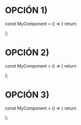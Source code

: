 # OPCIÓN 1)

const MyComponent = () => {
  return <div id="123"></div>
};

# OPCIÓN 2)

const MyComponent = () => {
  return <div className="container"></div>
};

# OPCIÓN 3)

const MyComponent = () => {
  return <div className={twitter-style}></div>
};
